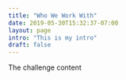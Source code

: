 ```yaml
---
title: "Who We Work With"
date: 2019-05-30T15:32:37-07:00
layout: page
intro: "This is my intro"
draft: false
---
```


The challenge content
